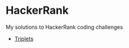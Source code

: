 # HackerRank
My solutions to HackerRank coding challenges
* [Triplets](https://www.hackerrank.com/challenges/triplets)
